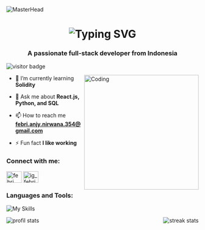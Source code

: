  ![MasterHead](https://mir-s3-cdn-cf.behance.net/project_modules/fs/54b6c068097599.5b50bca476b9b.gif)

<h1 align="center">
<img src="https://readme-typing-svg.demolab.com?font=Fira+Code&font=Arial&size=35&duration=3000&pause=5000&color=2C9ACAFF&center=true&repeat=true&width=435&lines=Hi+%F0%9F%91%8B%2C+I'm+Febri+An" alt="Typing SVG" />
</h1>

<h3 align="center">A passionate full-stack developer from Indonesia</h3>

![visitor badge](https://visitor-badge.laobi.icu/badge?page_id=febri-an.febri-an)

<img align="right" alt="Coding" width="300" src="https://cdn.dribbble.com/users/1162077/screenshots/3848914/programmer.gif">


- 🌱 I’m currently learning **Solidity**

- 💬 Ask me about **React.js, Python, and SQL**

- 📫 How to reach me **febri.anjy.nirwana.354@gmail.com**

- ⚡ Fun fact **I like working**

<h3 align="left">Connect with me:</h3>
<p align="left">
<a href="https://linkedin.com/in/febri an" target="blank"><img align="center" src="https://raw.githubusercontent.com/rahuldkjain/github-profile-readme-generator/master/src/images/icons/Social/linked-in-alt.svg" alt="febri an" height="30" width="40" /></a>
<a href="https://instagram.com/ig_febrianjy" target="blank"><img align="center" src="https://raw.githubusercontent.com/rahuldkjain/github-profile-readme-generator/master/src/images/icons/Social/instagram.svg" alt="ig_febrianjy" height="30" width="40" /></a>
</p>

<h3 align="left">Languages and Tools:</h3>

![My Skills](https://skillicons.dev/icons?i=js,html,css,express,jquery,nodejs,react,py,flask,mysql,postgres,bash,bootstrap,docker,git,materialui,npm,postman,selenium,sklearn,matlab,ubuntu)

<img>
<img align="left" src="https://github-readme-stats.vercel.app/api/top-langs?username=febri-an&show_icons=true&theme=dark&locale=en&layout=compact" alt="profil stats" />
<img align="right" src="https://github-readme-streak-stats.herokuapp.com/?user=febri-an&theme=dark" alt="streak stats" /></p>


